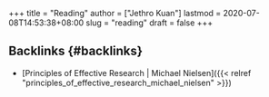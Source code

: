 +++
title = "Reading"
author = ["Jethro Kuan"]
lastmod = 2020-07-08T14:53:38+08:00
slug = "reading"
draft = false
+++

## Backlinks {#backlinks}

- [Principles of Effective Research | Michael Nielsen]({{< relref "principles_of_effective_research_michael_nielsen" >}})
